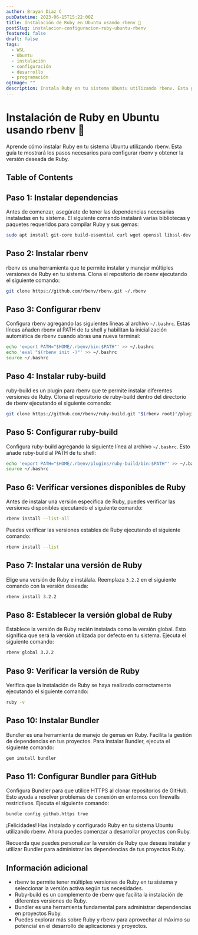 ```yaml
---
author: Brayan Diaz C
pubDatetime: 2023-06-15T15:22:00Z
title: Instalación de Ruby en Ubuntu usando rbenv 🚀
postSlug: instalacion-configuracion-ruby-ubuntu-rbenv
featured: false
draft: false
tags:
  - WSL
  - Ubuntu
  - instalación
  - configuración
  - desarrollo
  - programación
ogImage: ""
description: Instala Ruby en tu sistema Ubuntu utilizando rbenv. Esta guía te mostrará los pasos necesarios para configurar rbenv y obtener la versión deseada de Ruby.
---
```


# Instalación de Ruby en Ubuntu usando rbenv 🚀

Aprende cómo instalar Ruby en tu sistema Ubuntu utilizando rbenv. Esta guía te mostrará los pasos necesarios para configurar rbenv y obtener la versión deseada de Ruby.

## Table of Contents

## Paso 1: Instalar dependencias

Antes de comenzar, asegúrate de tener las dependencias necesarias instaladas en tu sistema. El siguiente comando instalará varias bibliotecas y paquetes requeridos para compilar Ruby y sus gemas:

```bash
sudo apt install git-core build-essential curl wget openssl libssl-dev libreadline-dev dirmngr zlib1g-dev libmagickwand-dev imagemagick-6.q16 libffi-dev libpq-dev cmake libwebp-dev libyaml-dev libsqlite3-dev sqlite3 libxml2-dev libxslt1-dev software-properties-common libcurl4-openssl-dev
```

## Paso 2: Instalar rbenv

rbenv es una herramienta que te permite instalar y manejar múltiples versiones de Ruby en tu sistema. Clona el repositorio de rbenv ejecutando el siguiente comando:

```bash
git clone https://github.com/rbenv/rbenv.git ~/.rbenv
```

## Paso 3: Configurar rbenv

Configura rbenv agregando las siguientes líneas al archivo `~/.bashrc`. Estas líneas añaden rbenv al PATH de tu shell y habilitan la inicialización automática de rbenv cuando abras una nueva terminal:

```bash
echo 'export PATH="$HOME/.rbenv/bin:$PATH"' >> ~/.bashrc
echo 'eval "$(rbenv init -)"' >> ~/.bashrc
source ~/.bashrc
```

## Paso 4: Instalar ruby-build

ruby-build es un plugin para rbenv que te permite instalar diferentes versiones de Ruby. Clona el repositorio de ruby-build dentro del directorio de rbenv ejecutando el siguiente comando:

```bash
git clone https://github.com/rbenv/ruby-build.git "$(rbenv root)"/plugins/ruby-build
```

## Paso 5: Configurar ruby-build

Configura ruby-build agregando la siguiente línea al archivo `~/.bashrc`. Esto añade ruby-build al PATH de tu shell:

```bash
echo 'export PATH="$HOME/.rbenv/plugins/ruby-build/bin:$PATH"' >> ~/.bashrc
source ~/.bashrc
```

## Paso 6: Verificar versiones disponibles de Ruby

Antes de instalar una versión específica de Ruby, puedes verificar las versiones disponibles ejecutando el siguiente comando:

```bash
rbenv install --list-all
```

Puedes verificar las versiones estables de Ruby ejecutando el siguiente comando:

```bash
rbenv install --list
```

## Paso 7: Instalar una versión de Ruby

Elige una versión de Ruby e instálala. Reemplaza `3.2.2` en el siguiente comando con la versión deseada:

```bash
rbenv install 3.2.2
```

## Paso 8: Establecer la versión global de Ruby

Establece la versión de Ruby recién instalada como la versión global. Esto significa que será la versión utilizada por defecto en tu sistema. Ejecuta el siguiente comando:

```bash
rbenv global 3.2.2
```

## Paso 9: Verificar la versión de Ruby

Verifica que la instalación de Ruby se haya realizado correctamente ejecutando el siguiente comando:

```bash
ruby -v
```

## Paso 10: Instalar Bundler

Bundler es una herramienta de manejo de gemas en Ruby. Facilita la gestión de dependencias en tus proyectos. Para instalar Bundler, ejecuta el siguiente comando:

```bash
gem install bundler
```

## Paso 11: Configurar Bundler para GitHub

Configura Bundler para que utilice HTTPS al clonar repositorios de GitHub. Esto ayuda a resolver problemas de conexión en entornos con firewalls restrictivos. Ejecuta el siguiente comando:

```bash
bundle config github.https true
```

¡Felicidades! Has instalado y configurado Ruby en tu sistema Ubuntu utilizando rbenv. Ahora puedes comenzar a desarrollar proyectos con Ruby.

Recuerda que puedes personalizar la versión de Ruby que deseas instalar y utilizar Bundler para administrar las dependencias de tus proyectos Ruby.

## Información adicional

- rbenv te permite tener múltiples versiones de Ruby en tu sistema y seleccionar la versión activa según tus necesidades.
- Ruby-build es un complemento de rbenv que facilita la instalación de diferentes versiones de Ruby.
- Bundler es una herramienta fundamental para administrar dependencias en proyectos Ruby.
- Puedes explorar más sobre Ruby y rbenv para aprovechar al máximo su potencial en el desarrollo de aplicaciones y proyectos.
